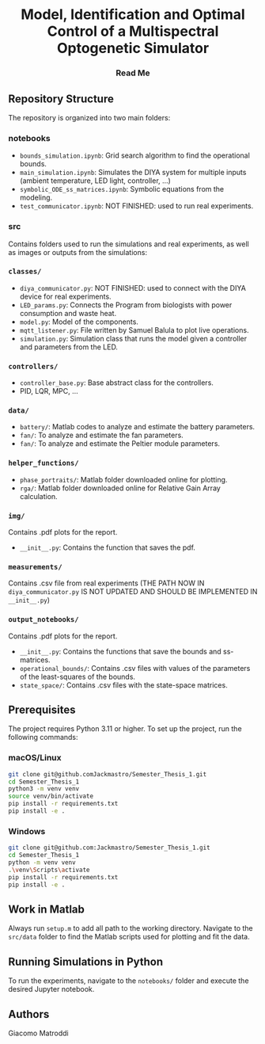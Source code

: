 <h1 align="center">Model, Identification and Optimal Control of a Multispectral Optogenetic Simulator</h1>
<h3 align="center">Read Me</h3>

## Repository Structure

The repository is organized into two main folders:

### notebooks

- `bounds_simulation.ipynb`: Grid search algorithm to find the operational bounds.
- `main_simulation.ipynb`: Simulates the DIYA system for multiple inputs (ambient temperature, LED light, controller, ...)
- `symbolic_ODE_ss_matrices.ipynb`: Symbolic equations from the modeling.
- `test_communicator.ipynb`: NOT FINISHED: used to run real experiments.

### src

Contains folders used to run the simulations and real experiments, as well as images or outputs from the simulations:

### `classes/`
- `diya_communicator.py`: NOT FINISHED: used to connect with the DIYA device for real experiments.
- `LED_params.py`: Connects the Program from biologists with power consumption and waste heat.
- `model.py`: Model of the components.
- `mqtt_listener.py`: File written by Samuel Balula to plot live operations.
- `simulation.py`: Simulation class that runs the model given a controller and parameters from the LED.

### `controllers/`
- `controller_base.py`: Base abstract class for the controllers.
- PID, LQR, MPC, ...

### `data/`
- `battery/`: Matlab codes to analyze and estimate the battery parameters.
- `fan/`: To analyze and estimate the fan parameters.
- `fan/`: To analyze and estimate the Peltier module parameters.

### `helper_functions/`
- `phase_portraits/`: Matlab folder downloaded online for plotting.
- `rga/`: Matlab folder downloaded online for Relative Gain Array calculation.

### `img/`
Contains .pdf plots for the report.
- `__init__.py`: Contains the function that saves the pdf.

### `measurements/`
Contains .csv file from real experiments (THE PATH NOW IN `diya_communicator.py` IS NOT UPDATED AND SHOULD BE IMPLEMENTED IN `__init__.py`)

### `output_notebooks/`
Contains .pdf plots for the report.
- `__init__.py`: Contains the functions that save the bounds and ss-matrices.
- `operational_bounds/`: Contains .csv files with values of the parameters of the least-squares of the bounds.
- `state_space/`: Contains .csv files with the state-space matrices.

## Prerequisites

The project requires Python 3.11 or higher. To set up the project, run the following commands:

### macOS/Linux
```bash
git clone git@github.comJackmastro/Semester_Thesis_1.git
cd Semester_Thesis_1
python3 -m venv venv
source venv/bin/activate
pip install -r requirements.txt
pip install -e .
```

### Windows
```bash
git clone git@github.com:Jackmastro/Semester_Thesis_1.git
cd Semester_Thesis_1
python -m venv venv
.\venv\Scripts\activate
pip install -r requirements.txt
pip install -e .
```

## Work in Matlab
Always run `setup.m` to add all path to the working directory. Navigate to the `src/data` folder to find the Matlab scripts used for plotting and fit the data.

## Running Simulations in Python

To run the experiments, navigate to the `notebooks/` folder and execute the desired Jupyter notebook.

## Authors
Giacomo Matroddi